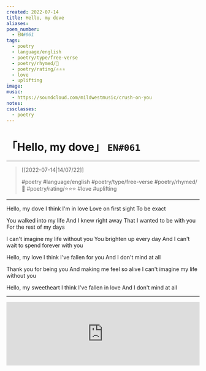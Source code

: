 ```yaml
---
created: 2022-07-14
title: Hello, my dove
aliases:
poem_number:
  - EN#061
tags:
  - poetry
  - language/english
  - poetry/type/free-verse
  - poetry/rhymed/🔴
  - poetry/rating/⭐⭐⭐
  - love
  - uplifting
image:
music:
  - https://soundcloud.com/mildwestmusic/crush-on-you
notes:
cssclasses:
  - poetry
---
```

# 「Hello, my dove」 `EN#061`

---

> [[2022-07-14|14/07/22]]
> 
> #poetry 
> #language/english 
> #poetry/type/free-verse 
> #poetry/rhymed/🔴 
> #poetry/rating/⭐⭐⭐ 
> #love #uplifting 

---

Hello, my dove
I think I'm in love
Love on first sight
To be exact

You walked into my life
And I knew right away
That I wanted to be with you
For the rest of my days

I can't imagine my life without you
You brighten up every day
And I can't wait to spend forever with you

Hello, my love
I think I've fallen for you
And I don't mind at all

Thank you for being you
And making me feel so alive
I can't imagine my life without you

Hello, my sweetheart
I think I've fallen in love
And I don't mind at all

---

<iframe width="100%" height="166" scrolling="no" frameborder="no" allow="autoplay" src="https://w.soundcloud.com/player/?url=https%3A//api.soundcloud.com/tracks/1029397618&color=%23ff5500&auto_play=false&hide_related=false&show_comments=true&show_user=true&show_reposts=false&show_teaser=true&visual=true"></iframe>